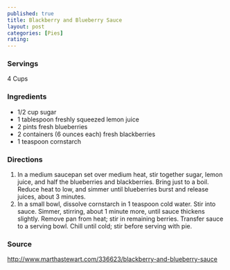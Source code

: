 ```yaml
---
published: true
title: Blackberry and Blueberry Sauce
layout: post
categories: [Pies]
rating: 
---
```

### Servings
4 Cups

### Ingredients
- 1/2 cup sugar
- 1 tablespoon freshly squeezed lemon juice
- 2 pints fresh blueberries
- 2 containers (6 ounces each) fresh blackberries
- 1 teaspoon cornstarch

### Directions
1. In a medium saucepan set over medium heat, stir together sugar, lemon juice, and half the blueberries and blackberries. Bring just to a boil. Reduce heat to low, and simmer until blueberries burst and release juices, about 3 minutes.
2. In a small bowl, dissolve cornstarch in 1 teaspoon cold water. Stir into sauce. Simmer, stirring, about 1 minute more, until sauce thickens slightly. Remove pan from heat; stir in remaining berries. Transfer sauce to a serving bowl. Chill until cold; stir before serving with pie.

### Source
<a href="http://www.marthastewart.com/336623/blackberry-and-blueberry-sauce" target="new">http://www.marthastewart.com/336623/blackberry-and-blueberry-sauce</a>
